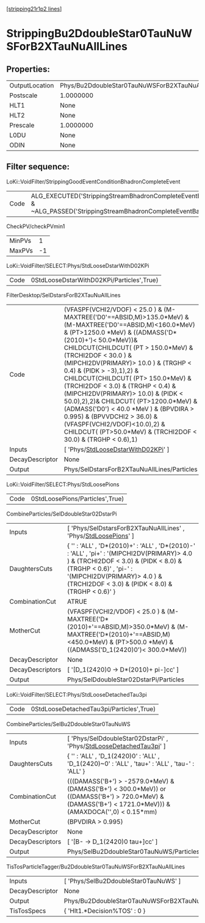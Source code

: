 [[stripping21r1p2 lines]](./stripping21r1p2-index)

# StrippingBu2DdoubleStar0TauNuWSForB2XTauNuAllLines

## Properties:

|                |                                                          |
|----------------|----------------------------------------------------------|
| OutputLocation | Phys/Bu2DdoubleStar0TauNuWSForB2XTauNuAllLines/Particles |
| Postscale      | 1.0000000                                                |
| HLT1           | None                                                     |
| HLT2           | None                                                     |
| Prescale       | 1.0000000                                                |
| L0DU           | None                                                     |
| ODIN           | None                                                     |

## Filter sequence:

LoKi::VoidFilter/StrippingGoodEventConditionBhadronCompleteEvent

|      |                                                                                                                          |
|------|--------------------------------------------------------------------------------------------------------------------------|
| Code | ALG_EXECUTED('StrippingStreamBhadronCompleteEventBadEvent') & ~ALG_PASSED('StrippingStreamBhadronCompleteEventBadEvent') |

CheckPV/checkPVmin1

|        |     |
|--------|-----|
| MinPVs | 1   |
| MaxPVs | -1  |

LoKi::VoidFilter/SELECT:Phys/StdLooseDstarWithD02KPi

|      |                                           |
|------|-------------------------------------------|
| Code | 0StdLooseDstarWithD02KPi/Particles',True) |

FilterDesktop/SelDstarsForB2XTauNuAllLines

|                 |                                                                                                                                                                                                                                                                                                                                                                                                                                                                                                                                                                                                                                                                |
|-----------------|----------------------------------------------------------------------------------------------------------------------------------------------------------------------------------------------------------------------------------------------------------------------------------------------------------------------------------------------------------------------------------------------------------------------------------------------------------------------------------------------------------------------------------------------------------------------------------------------------------------------------------------------------------------|
| Code            | (VFASPF(VCHI2/VDOF) \< 25.0 ) & (M-MAXTREE('D0'==ABSID,M)\>135.0\*MeV) & (M-MAXTREE('D0'==ABSID,M)\<160.0\*MeV) & (PT\>1250.0 \*MeV) & ((ADMASS('D\*(2010)+')\< 50.0\*MeV))& CHILDCUT(CHILDCUT( (PT \> 150.0\*MeV) & (TRCHI2DOF \< 30.0 ) & (MIPCHI2DV(PRIMARY)\> 10.0 ) & (TRGHP \< 0.4) & (PIDK \> -3),1),2) & CHILDCUT(CHILDCUT( (PT\> 150.0\*MeV) & (TRCHI2DOF \< 3.0) & (TRGHP \< 0.4) & (MIPCHI2DV(PRIMARY)\> 10.0) & (PIDK \< 50.0),2),2)& CHILDCUT( (PT\>1200.0\*MeV) & (ADMASS('D0') \< 40.0 \*MeV ) & (BPVDIRA \> 0.995) & (BPVVDCHI2 \> 36.0) & (VFASPF(VCHI2/VDOF)\<10.0),2) & CHILDCUT( (PT\>50.0\*MeV) & (TRCHI2DOF \< 30.0) & (TRGHP \< 0.6),1) |
| Inputs          | [ 'Phys/[StdLooseDstarWithD02KPi](./stripping21r1p2-commonparticles-stdloosedstarwithd02kpi)' ]                                                                                                                                                                                                                                                                                                                                                                                                                                                                                                                                                              |
| DecayDescriptor | None                                                                                                                                                                                                                                                                                                                                                                                                                                                                                                                                                                                                                                                           |
| Output          | Phys/SelDstarsForB2XTauNuAllLines/Particles                                                                                                                                                                                                                                                                                                                                                                                                                                                                                                                                                                                                                    |

LoKi::VoidFilter/SELECT:Phys/StdLoosePions

|      |                                 |
|------|---------------------------------|
| Code | 0StdLoosePions/Particles',True) |

CombineParticles/SelDdoubleStar02DstarPi

|                  |                                                                                                                                                                                                                                                          |
|------------------|----------------------------------------------------------------------------------------------------------------------------------------------------------------------------------------------------------------------------------------------------------|
| Inputs           | [ 'Phys/SelDstarsForB2XTauNuAllLines' , 'Phys/[StdLoosePions](./stripping21r1p2-commonparticles-stdloosepions)' ]                                                                                                                                      |
| DaughtersCuts    | { '' : 'ALL' , 'D\*(2010)+' : 'ALL' , 'D\*(2010)-' : 'ALL' , 'pi+' : '(MIPCHI2DV(PRIMARY)\> 4.0 ) & (TRCHI2DOF \< 3.0) & (PIDK \< 8.0) & (TRGHP \< 0.6)' , 'pi-' : '(MIPCHI2DV(PRIMARY)\> 4.0 ) & (TRCHI2DOF \< 3.0) & (PIDK \< 8.0) & (TRGHP \< 0.6)' } |
| CombinationCut   | ATRUE                                                                                                                                                                                                                                                    |
| MotherCut        | (VFASPF(VCHI2/VDOF) \< 25.0 ) & (M-MAXTREE('D\*(2010)+'==ABSID,M)\>350.0\*MeV) & (M-MAXTREE('D\*(2010)+'==ABSID,M)\<450.0\*MeV) & (PT\>500.0 \*MeV) & ((ADMASS('D_1(2420)0')\< 300.0\*MeV))                                                              |
| DecayDescriptor  | None                                                                                                                                                                                                                                                     |
| DecayDescriptors | [ '[D_1(2420)0 -\> D\*(2010)+ pi-]cc' ]                                                                                                                                                                                                              |
| Output           | Phys/SelDdoubleStar02DstarPi/Particles                                                                                                                                                                                                                   |

LoKi::VoidFilter/SELECT:Phys/StdLooseDetachedTau3pi

|      |                                          |
|------|------------------------------------------|
| Code | 0StdLooseDetachedTau3pi/Particles',True) |

CombineParticles/SelBu2DdoubleStar0TauNuWS

|                  |                                                                                                                                                                    |
|------------------|--------------------------------------------------------------------------------------------------------------------------------------------------------------------|
| Inputs           | [ 'Phys/SelDdoubleStar02DstarPi' , 'Phys/[StdLooseDetachedTau3pi](./stripping21r1p2-commonparticles-stdloosedetachedtau3pi)' ]                                   |
| DaughtersCuts    | { '' : 'ALL' , 'D_1(2420)0' : 'ALL' , 'D_1(2420)~0' : 'ALL' , 'tau+' : 'ALL' , 'tau-' : 'ALL' }                                                                    |
| CombinationCut   | (((DAMASS('B+') \> -2579.0\*MeV) & (DAMASS('B+') \< 300.0\*MeV)) or ((DAMASS('B+') \> 720.0\*MeV) & (DAMASS('B+') \< 1721.0\*MeV))) & (AMAXDOCA('',0) \< 0.15\*mm) |
| MotherCut        | (BPVDIRA \> 0.995)                                                                                                                                                 |
| DecayDescriptor  | None                                                                                                                                                               |
| DecayDescriptors | [ '[B- -\> D_1(2420)0 tau+]cc' ]                                                                                                                               |
| Output           | Phys/SelBu2DdoubleStar0TauNuWS/Particles                                                                                                                           |

TisTosParticleTagger/Bu2DdoubleStar0TauNuWSForB2XTauNuAllLines

|                 |                                                          |
|-----------------|----------------------------------------------------------|
| Inputs          | [ 'Phys/SelBu2DdoubleStar0TauNuWS' ]                   |
| DecayDescriptor | None                                                     |
| Output          | Phys/Bu2DdoubleStar0TauNuWSForB2XTauNuAllLines/Particles |
| TisTosSpecs     | { 'Hlt1.\*Decision%TOS' : 0 }                            |
